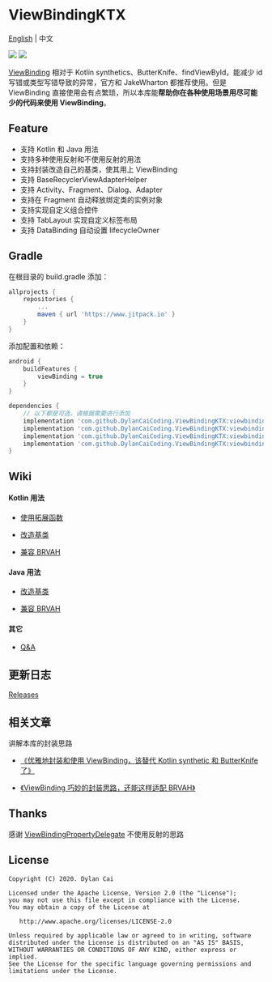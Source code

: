 # ViewBindingKTX

[English](https://github.com/DylanCaiCoding/ViewBindingKtx) | 中文

[![](https://www.jitpack.io/v/DylanCaiCoding/ViewBindingKTX.svg)](https://www.jitpack.io/#DylanCaiCoding/ViewBindingKTX) [![](https://img.shields.io/badge/License-Apache--2.0-blue.svg)](https://github.com/DylanCaiCoding/ViewBindingKtx/blob/master/LICENSE)

[ViewBinding](https://developer.android.com/topic/libraries/view-binding) 相对于 Kotlin synthetics、ButterKnife、findViewById，能减少 id 写错或类型写错导致的异常，官方和 JakeWharton 都推荐使用。但是 ViewBinding 直接使用会有点繁琐，所以本库能**帮助你在各种使用场景用尽可能少的代码来使用 ViewBinding**。

## Feature

- 支持 Kotlin 和 Java 用法
- 支持多种使用反射和不使用反射的用法
- 支持封装改造自己的基类，使其用上 ViewBinding
- 支持 BaseRecyclerViewAdapterHelper
- 支持 Activity、Fragment、Dialog、Adapter
- 支持在 Fragment 自动释放绑定类的实例对象
- 支持实现自定义组合控件
- 支持 TabLayout 实现自定义标签布局
- 支持 DataBinding 自动设置 lifecycleOwner

## Gradle

在根目录的 build.gradle 添加：

```groovy
allprojects {
    repositories {
        ...
        maven { url 'https://www.jitpack.io' }
    }
}
```

添加配置和依赖：

```groovy
android {
    buildFeatures {
        viewBinding = true
    }
}

dependencies {
    // 以下都是可选，请根据需要进行添加
    implementation 'com.github.DylanCaiCoding.ViewBindingKTX:viewbinding-ktx:1.2.0'
    implementation 'com.github.DylanCaiCoding.ViewBindingKTX:viewbinding-nonreflection-ktx:1.2.0'
    implementation 'com.github.DylanCaiCoding.ViewBindingKTX:viewbinding-base:1.2.0'
    implementation 'com.github.DylanCaiCoding.ViewBindingKTX:viewbinding-brvah:1.2.0'
}
```

## Wiki

#### Kotlin 用法

- [使用拓展函数](https://github.com/DylanCaiCoding/ViewBindingKtx/wiki/使用拓展函数)

- [改造基类](https://github.com/DylanCaiCoding/ViewBindingKtx/wiki/改造基类-(Kotlin))

- [兼容 BRVAH](https://github.com/DylanCaiCoding/ViewBindingKtx/wiki/兼容-BRVAH-(Kotlin))

#### Java 用法

- [改造基类](https://github.com/DylanCaiCoding/ViewBindingKtx/wiki/改造基类-(Java))

- [兼容 BRVAH](https://github.com/DylanCaiCoding/ViewBindingKtx/wiki/兼容-BRVAH-(Java))

#### 其它

- [Q&A](https://github.com/DylanCaiCoding/ViewBindingKtx/wiki/Q&A)

## 更新日志

[Releases](https://github.com/DylanCaiCoding/ViewBindingKTX/releases)

## 相关文章

讲解本库的封装思路

- [《优雅地封装和使用 ViewBinding，该替代 Kotlin synthetic 和 ButterKnife 了》](https://juejin.cn/post/6906153878312452103)

- [《ViewBinding 巧妙的封装思路，还能这样适配 BRVAH》](https://juejin.cn/post/6950530267547172901)

## Thanks

感谢 [ViewBindingPropertyDelegate](https://github.com/kirich1409/ViewBindingPropertyDelegate) 不使用反射的思路

## License

```
Copyright (C) 2020. Dylan Cai

Licensed under the Apache License, Version 2.0 (the "License");
you may not use this file except in compliance with the License.
You may obtain a copy of the License at

   http://www.apache.org/licenses/LICENSE-2.0

Unless required by applicable law or agreed to in writing, software
distributed under the License is distributed on an "AS IS" BASIS,
WITHOUT WARRANTIES OR CONDITIONS OF ANY KIND, either express or implied.
See the License for the specific language governing permissions and
limitations under the License.
```
